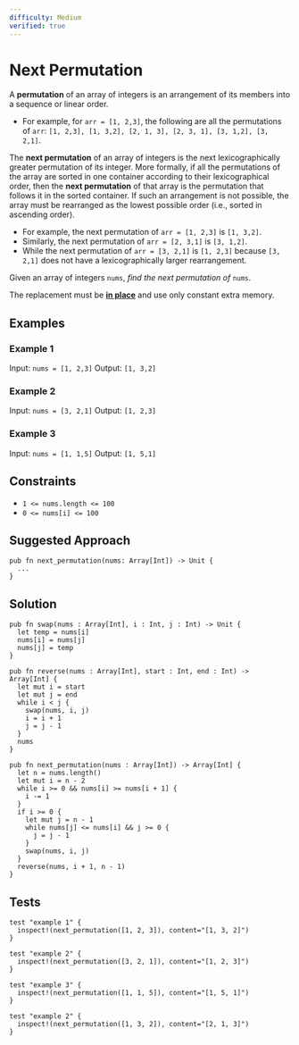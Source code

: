 ```yaml
---
difficulty: Medium
verified: true
---
```


# Next Permutation

A **permutation** of an array of integers is an arrangement of its members into a sequence or linear order.

- For example, for `arr = [1, 2,3]`, the following are all the permutations of `arr`: `[1, 2,3], [1, 3,2], [2, 1, 3], [2, 3, 1], [3, 1,2], [3, 2,1]`.

The **next permutation** of an array of integers is the next lexicographically greater permutation of its integer. More formally, if all the permutations of the array are sorted in one container according to their lexicographical order, then the **next permutation** of that array is the permutation that follows it in the sorted container. If such an arrangement is not possible, the array must be rearranged as the lowest possible order (i.e., sorted in ascending order).

- For example, the next permutation of `arr = [1, 2,3]` is `[1, 3,2]`.
- Similarly, the next permutation of `arr = [2, 3,1]` is `[3, 1,2]`.
- While the next permutation of `arr = [3, 2,1]` is `[1, 2,3]` because `[3, 2,1]` does not have a lexicographically larger rearrangement.

Given an array of integers `nums`, _find the next permutation of_ `nums`.

The replacement must be **[in place](http://en.wikipedia.org/wiki/In-place_algorithm)** and use only constant extra memory.

## Examples

### Example 1

Input: `nums = [1, 2,3]`
Output: `[1, 3,2]`

### Example 2

Input: `nums = [3, 2,1]`
Output: `[1, 2,3]`

### Example 3

Input: `nums = [1, 1,5]`
Output: `[1, 5,1]`

## Constraints

- `1 <= nums.length <= 100`
- `0 <= nums[i] <= 100`

## Suggested Approach

```mbt nocheck
pub fn next_permutation(nums: Array[Int]) -> Unit {
  ...
}
```

## Solution

```mbt
pub fn swap(nums : Array[Int], i : Int, j : Int) -> Unit {
  let temp = nums[i]
  nums[i] = nums[j]
  nums[j] = temp
}

pub fn reverse(nums : Array[Int], start : Int, end : Int) -> Array[Int] {
  let mut i = start
  let mut j = end
  while i < j {
    swap(nums, i, j)
    i = i + 1
    j = j - 1
  }
  nums
}

pub fn next_permutation(nums : Array[Int]) -> Array[Int] {
  let n = nums.length()
  let mut i = n - 2
  while i >= 0 && nums[i] >= nums[i + 1] {
    i -= 1
  }
  if i >= 0 {
    let mut j = n - 1
    while nums[j] <= nums[i] && j >= 0 {
      j = j - 1
    }
    swap(nums, i, j)
  }
  reverse(nums, i + 1, n - 1)
}
```

## Tests

```moonbit
test "example 1" {
  inspect!(next_permutation([1, 2, 3]), content="[1, 3, 2]")
}

test "example 2" {
  inspect!(next_permutation([3, 2, 1]), content="[1, 2, 3]")
}

test "example 3" {
  inspect!(next_permutation([1, 1, 5]), content="[1, 5, 1]")
}

test "example 2" {
  inspect!(next_permutation([1, 3, 2]), content="[2, 1, 3]")
}
```
